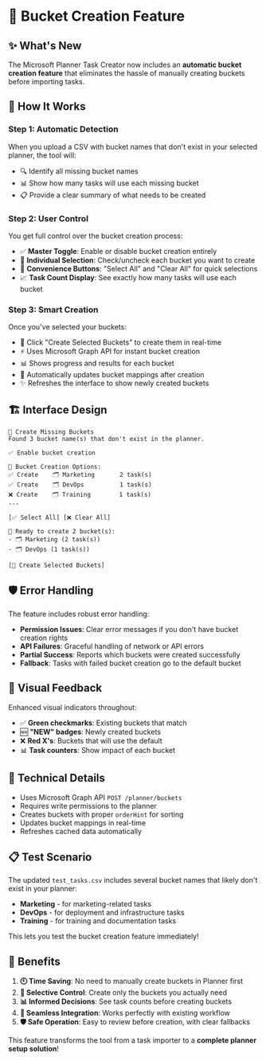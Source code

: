 # 🔨 Bucket Creation Feature

## ✨ **What's New**

The Microsoft Planner Task Creator now includes an **automatic bucket creation feature** that eliminates the hassle of manually creating buckets before importing tasks.

## 🎯 **How It Works**

### **Step 1: Automatic Detection**
When you upload a CSV with bucket names that don't exist in your selected planner, the tool will:
- 🔍 Identify all missing bucket names
- 📊 Show how many tasks will use each missing bucket
- 📋 Provide a clear summary of what needs to be created

### **Step 2: User Control**
You get full control over the bucket creation process:
- ✅ **Master Toggle**: Enable or disable bucket creation entirely
- 📝 **Individual Selection**: Check/uncheck each bucket you want to create
- 🎯 **Convenience Buttons**: "Select All" and "Clear All" for quick selections
- 📈 **Task Count Display**: See exactly how many tasks will use each bucket

### **Step 3: Smart Creation**
Once you've selected your buckets:
- 🔨 Click "Create Selected Buckets" to create them in real-time
- ⚡ Uses Microsoft Graph API for instant bucket creation
- 📊 Shows progress and results for each bucket
- 🔄 Automatically updates bucket mappings after creation
- ✨ Refreshes the interface to show newly created buckets

## 🏗️ **Interface Design**

```
🔧 Create Missing Buckets
Found 3 bucket name(s) that don't exist in the planner.

✅ Enable bucket creation

📝 Bucket Creation Options:
✅ Create    🗂️ Marketing       2 task(s)
✅ Create    🗂️ DevOps          1 task(s)
❌ Create    🗂️ Training        1 task(s)
---

[✅ Select All] [❌ Clear All]

🎯 Ready to create 2 bucket(s):
- 🗂️ Marketing (2 task(s))
- 🗂️ DevOps (1 task(s))

[🔨 Create Selected Buckets]
```

## 🛡️ **Error Handling**

The feature includes robust error handling:
- **Permission Issues**: Clear error messages if you don't have bucket creation rights
- **API Failures**: Graceful handling of network or API errors
- **Partial Success**: Reports which buckets were created successfully
- **Fallback**: Tasks with failed bucket creation go to the default bucket

## 🎨 **Visual Feedback**

Enhanced visual indicators throughout:
- ✅ **Green checkmarks**: Existing buckets that match
- 🆕 **"NEW" badges**: Newly created buckets
- ❌ **Red X's**: Buckets that will use the default
- 📊 **Task counters**: Show impact of each bucket

## 🔧 **Technical Details**

- Uses Microsoft Graph API `POST /planner/buckets`
- Requires write permissions to the planner
- Creates buckets with proper `orderHint` for sorting
- Updates bucket mappings in real-time
- Refreshes cached data automatically

## 📋 **Test Scenario**

The updated `test_tasks.csv` includes several bucket names that likely don't exist in your planner:
- **Marketing** - for marketing-related tasks
- **DevOps** - for deployment and infrastructure tasks  
- **Training** - for training and documentation tasks

This lets you test the bucket creation feature immediately!

## 🚀 **Benefits**

1. **🕙 Time Saving**: No need to manually create buckets in Planner first
2. **🎯 Selective Control**: Create only the buckets you actually need
3. **📊 Informed Decisions**: See task counts before creating buckets
4. **🔄 Seamless Integration**: Works perfectly with existing workflow
5. **🛡️ Safe Operation**: Easy to review before creation, with clear fallbacks

This feature transforms the tool from a task importer to a **complete planner setup solution**!